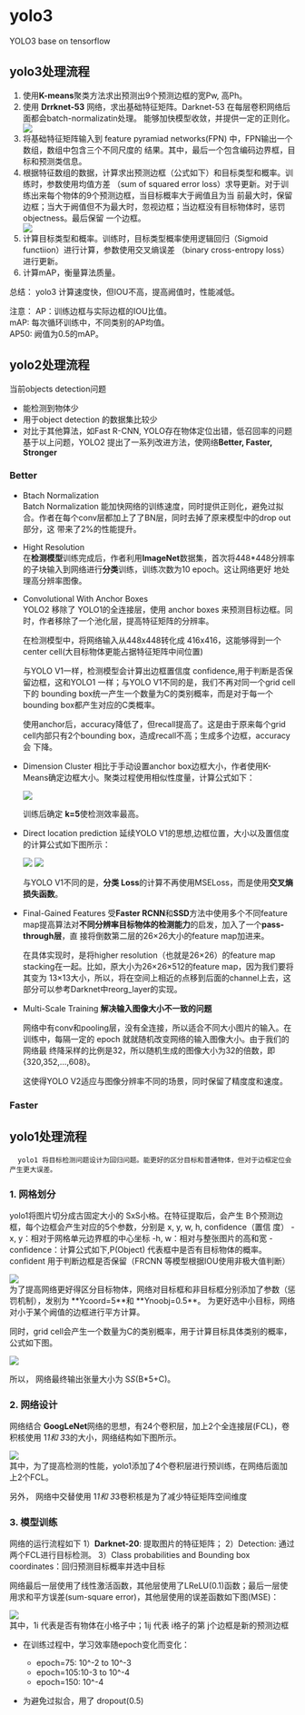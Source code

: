 # yolo3
   YOLO3 base on tensorflow
## yolo3处理流程
1. 使用**K-means**聚类方法求出预测出9个预测边框的宽Pw, 高Ph。
2. 使用 **Drrknet-53** 网络，求出基础特征矩阵。Darknet-53 在每层卷积网络后面都会batch-normalizatin处理。
   能够加快模型收敛，并提供一定的正则化。
   <div>
      <img src="https://github.com/ch135/yolo3/blob/master/formule/network3.png"/>
   </div>
3. 将基础特征矩阵输入到 feature pyramiad networks(FPN) 中，FPN输出一个数组，数组中包含三个不同尺度的
   结果。其中，最后一个包含编码边界框，目标和预测类信息。
4. 根据特征数组的数据，计算求出预测边框（公式如下）和目标类型和概率。训练时，参数使用均值方差
   （sum of squared error loss）求导更新。对于训练出来每个物体的9个预测边框，当目标概率大于阙值且为当
   前最大时，保留边框；当大于阙值但不为最大时，忽视边框；当边框没有目标物体时，惩罚objectness。最后保留
   一个边框。
   <div>
      <img src="https://github.com/ch135/yolo3/blob/master/formule/border.png"/>
   </div>
5. 计算目标类型和概率。训练时，目标类型概率使用逻辑回归（Sigmoid functiion）进行计算，参数使用交叉熵误差
   （binary cross-entropy loss）进行更新。
6. 计算mAP，衡量算法质量。

总结：
  yolo3 计算速度快，但IOU不高，提高阙值时，性能减低。

注意：
  AP：训练边框与实际边框的IOU比值。<br/>
  mAP: 每次循环训练中，不同类别的AP均值。<br/>
  AP50: 阙值为0.5的mAP。
   
## yolo2处理流程
   当前objects detection问题
   - 能检测到物体少
   - 用于object detection 的数据集比较少
   - 对比于其他算法，如Fast R-CNN, YOLO存在物体定位出错，低召回率的问题<br/>
   基于以上问题，YOLO2 提出了一系列改进方法，使网络**Better, Faster, Stronger**
### Better
   - Btach Normalization<br/>
     Batch Normalization 能加快网络的训练速度，同时提供正则化，避免过拟合。作者在每个conv层都加上了了BN层，同时去掉了原来模型中的drop out部分，这   带来了2%的性能提升。
   
   - Hight Resolution<br/>
     在**检测模型**训练完成后，作者利用**ImageNet**数据集，首次将448*448分辨率的子块输入到网络进行**分类**训练，训练次数为10 epoch。这让网络更好   地处理高分辨率图像。
      
   - Convolutional With Anchor Boxes<br/>
     YOLO2 移除了 YOLO1的全连接层，使用 anchor boxes 来预测目标边框。同时，作者移除了一个池化层，提高特征矩阵的分辨率。
      
      在检测模型中，将网络输入从448x448转化成 416x416，这能够得到一个 center cell(大目标物体更能占据特征矩阵中间位置)
      
      与YOLO V1一样，检测模型会计算出边框置信度 confidence,用于判断是否保留边框，这和YOLO1 一样；与YOLO V1不同的是，我们不再对同一个grid cell下的         bounding box统一产生一个数量为C的类别概率，而是对于每一个bounding box都产生对应的C类概率。
      
      使用anchor后，accuracy降低了，但recall提高了。这是由于原来每个grid cell内部只有2个bounding box，造成recall不高；生成多个边框，accuracy会       下降。
      
   - Dimension Cluster
     相比于手动设置anchor box边框大小，作者使用K-Means确定边框大小。聚类过程使用相似性度量，计算公式如下：
      <div>
         <img src="YOLO2_1"/>
      </div>
      
      训练后确定 **k=5**使检测效率最高。
      
   - Direct location prediction
     延续YOLO V1的思想,边框位置，大小以及置信度的计算公式如下图所示：
      <div>
         <img src="YOLO2_2"/>
         <img src="YOLO2_3"/>
      </div>
      
      与YOLO V1不同的是，**分类 Loss**的计算不再使用MSELoss，而是使用**交叉熵损失函数**。
      
   - Final-Gained Features
     受**Faster RCNN**和**SSD**方法中使用多个不同feature map提高算法对**不同分辨率目标物体的检测能力**的启发，加入了一个**pass-through层**，直    接将倒数第二层的26×26大小的feature map加进来。

      在具体实现时，是将higher resolution（也就是26×26）的feature map stacking在一起。比如，原大小为26×26×512的feature map，因为我们要将其变为   13×13大小，所以，将在空间上相近的点移到后面的channel上去，这部分可以参考Darknet中reorg_layer的实现。
      
   - Multi-Scale Training
      **解决输入图像大小不一致的问题**
      
     网络中有conv和pooling层，没有全连接，所以适合不同大小图片的输入。在训练中，每隔一定的 epoch 就就随机改变网络的输入图像大小。由于我们的网络最     终降采样的比例是32，所以随机生成的图像大小为32的倍数，即{320,352,…,608}。<br/>
      
     这使得YOLO V2适应与图像分辨率不同的场景，同时保留了精度度和速度。<br/>
### Faster
   
## yolo1处理流程
      yolo1 将目标检测问题设计为回归问题。能更好的区分目标和普通物体，但对于边框定位会产生更大误差。
     
### 1. 网格划分
   yolo1将图片切分成古固定大小的 SxS小格。在特征提取后，会产生 B个预测边框，每个边框会产生对应的5个参数，分别是 x, y, w, h, confidence（置信      度）
   -x, y：相对于网格单元边界框的中心坐标
   -h, w：相对与整张图片的高和宽
   -confidence：计算公式如下,P(Object) 代表框中是否有目标物体的概率。confident 用于判断边框是否保留（FRCNN 等模型根据IOU使用非极大值判断）
   <div>
      <img src="https://github.com/ch135/yolo3/blob/master/formule/formule2_1.png"/>
   </div>
   为了提高网络更好得区分目标物体，网络对目标框和非目标框分别添加了参数（惩罚机制），发别为 **Ycoord=5**和 **Ynoobj=0.5**。
   为更好选中小目标，网络对小于某个阙值的边框进行平方计算。
   
   同时，grid cell会产生一个数量为C的类别概率，用于计算目标具体类别的概率，公式如下图。
   <div>
      <img src="https://github.com/ch135/yolo3/blob/master/formule/formule2_2.png"/>
   </div>
   
   
   所以， 网络最终输出张量大小为 S*S*(B*5+C)。
 
### 2. 网络设计
   网络结合 **GoogLeNet**网络的思想，有24个卷积层，加上2个全连接层(FCL)，卷积核使用 1*1和 3*3的大小，网络结构如下图所示。
   <div>
      <img src="https://github.com/ch135/yolo3/blob/master/formule/network2.png"/>
   </div>
   其中，为了提高检测的性能，yolo1添加了4个卷积层进行预训练，在网络后面加上2个FCL。
   
   另外， 网络中交替使用 1*1和 3*3卷积核是为了减少特征矩阵空间维度

### 3. 模型训练
   网络的运行流程如下
   1）**Darknet-20**: 提取图片的特征矩阵；
   2）Detection: 通过两个FCL进行目标检测。
   3）Class probabilities and Bounding box coordinates：回归预测目标概率并选中目标
   
   网络最后一层使用了线性激活函数，其他层使用了LReLU(0.1)函数；最后一层使用求和平方误差(sum-square error)，其他层使用的误差函数如下图(MSE)：
   <div>
      <img src="https://github.com/ch135/yolo3/blob/master/formule/loss2.png"/>
   </div>
   其中，1i 代表是否有物体在小格子中；1ij 代表 i格子的第 j个边框是新的预测边框
   
  - 在训练过程中，学习效率随epoch变化而变化：<br/>
     - epoch=75: 10^-2 to 10^-3
     - epoch=105:10-3 to 10^-4
     - epoch=150: 10^-4
  
  - 为避免过拟合，用了 dropout(0.5)
   
   
   
   
   

